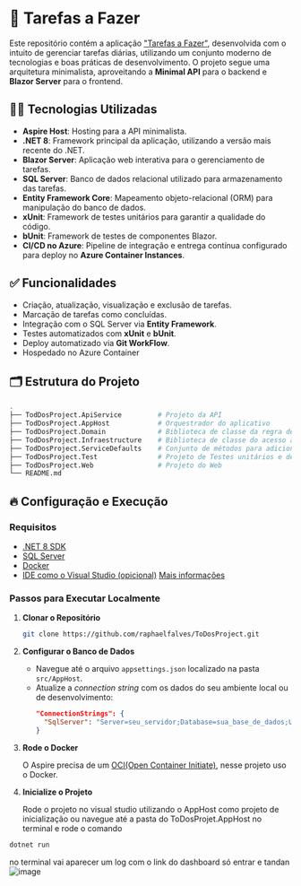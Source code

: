 # 🔄️ Tarefas a Fazer

Este repositório contém a aplicação ["Tarefas a Fazer"](https://webfrontend.politesky-105466da.brazilsouth.azurecontainerapps.io), desenvolvida com o intuito de gerenciar tarefas diárias, utilizando um conjunto moderno de tecnologias e boas práticas de desenvolvimento. O projeto segue uma arquitetura minimalista, aproveitando a **Minimal API** para o backend e **Blazor Server** para o frontend.

## 👨‍💻 Tecnologias Utilizadas

- **Aspire Host**: Hosting para a API minimalista.
- **.NET 8**: Framework principal da aplicação, utilizando a versão mais recente do .NET.
- **Blazor Server**: Aplicação web interativa para o gerenciamento de tarefas.
- **SQL Server**: Banco de dados relacional utilizado para armazenamento das tarefas.
- **Entity Framework Core**: Mapeamento objeto-relacional (ORM) para manipulação do banco de dados.
- **xUnit**: Framework de testes unitários para garantir a qualidade do código.
- **bUnit**: Framework de testes de componentes Blazor.
- **CI/CD no Azure**: Pipeline de integração e entrega contínua configurado para deploy no **Azure Container Instances**.

## ✅ Funcionalidades

- Criação, atualização, visualização e exclusão de tarefas.
- Marcação de tarefas como concluídas.
- Integração com o SQL Server via **Entity Framework**.
- Testes automatizados com **xUnit** e **bUnit**.
- Deploy automatizado via **Git WorkFlow**.
- Hospedado no Azure Container

## 🗂️ Estrutura do Projeto

```bash
.
├── TodDosProject.ApiService         # Projeto da API
├── TodDosProject.AppHost            # Orquestrador do aplicativo
├── TodDosProject.Domain             # Biblioteca de classe da regra de negócio
├── TodDosProject.Infraestructure    # Biblioteca de classe do acesso a dados
├── TodDosProject.ServiceDefaults    # Conjunto de métodos para adicionar as funcionalidades do Aspire
├── TodDosProject.Test               # Projeto de Testes unitários e de integração e funcionalidade
├── TodDosProject.Web                # Projeto do Web
└── README.md
```
## 🔥 Configuração e Execução

### Requisitos

- [.NET 8 SDK](https://dotnet.microsoft.com/download/dotnet/8.0)
- [SQL Server](https://www.microsoft.com/pt-br/sql-server/sql-server-downloads)
- [Docker](https://www.docker.com/)
- [IDE como o Visual Studio (opicional)](https://visualstudio.microsoft.com/vs/)
  [Mais informações](https://learn.microsoft.com/pt-br/dotnet/aspire/fundamentals/setup-tooling?tabs=windows&pivots=visual-studio)
  
### Passos para Executar Localmente

1. **Clonar o Repositório**

   ```bash
   git clone https://github.com/raphaelfalves/ToDosProject.git
   ```

2. **Configurar o Banco de Dados**

   - Navegue até o arquivo `appsettings.json` localizado na pasta `src/AppHost`.
   - Atualize a _connection string_ com os dados do seu ambiente local ou de desenvolvimento:
     ```json
     "ConnectionStrings": {
       "SqlServer": "Server=seu_servidor;Database=sua_base_de_dados;User Id=seu_usuario;Password=sua_senha;"
     }
     ```
3. **Rode o Docker**

   O Aspire precisa de um [OCI(Open Container Initiate)](https://opencontainers.org/), nesse projeto uso o Docker.

4. **Inicialize o Projeto**

   Rode o projeto no visual studio utilizando o AppHost como projeto de inicialização ou navegue até a pasta do ToDosProjet.AppHost no terminal e rode o comando 

```bash
dotnet run
```

no terminal vai aparecer um log com o link do dashboard só entrar e tandan 
![image](https://github.com/user-attachments/assets/44ed150c-7058-4354-98d0-c8223e738f9e)

